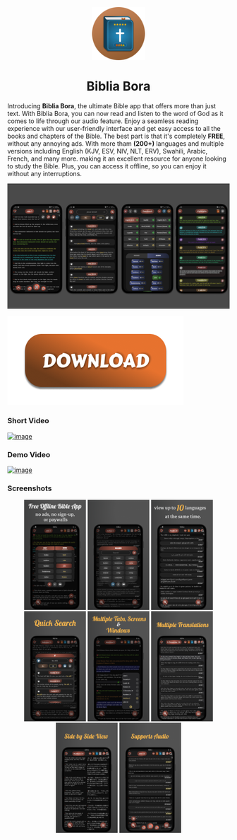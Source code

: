 <p align="center">
	<img src="https://github.com/prayzjomba/bibliabora/blob/main/logo/logo-circle.png" height="120px"/>
	<h1 align="center">Biblia Bora</h1>
</p>

Introducing **Biblia Bora**, the ultimate Bible app that offers more than just text. With Biblia Bora, you can now read and listen to the word of God as it comes to life through our audio feature. Enjoy a seamless reading experience with our user-friendly interface and get easy access to all the books and chapters of the Bible. The best part is that it's completely **FREE**, without any annoying ads. With more tham **(200+)** languages and multiple versions including English (KJV, ESV, NIV, NLT, ERV), Swahili, Arabic, French, and many more. making it an excellent resource for anyone looking to study the Bible. Plus, you can access it offline, so you can enjoy it without any interruptions.

![](https://github.com/prayzjomba/bibliabora/blob/main/screenshots/0.png)

[![name](https://github.com/prayzjomba/bibliabora/blob/main/logo/download.png)](https://github.com/prayzjomba/bibliabora/releases/download/v2.0.1/BibliaBora_v2.0.1.apk)

### Short Video
[![image](https://img.youtube.com/vi/oKyG6YAMGNo/mqdefault.jpg)](https://www.youtube.com/shorts/oKyG6YAMGNo)
### Demo Video
[![image](https://img.youtube.com/vi/xatf1V2Yobo/mqdefault.jpg)](https://www.youtube.com/watch?v=Y9-4aobo9ho)

### Screenshots
<p align="center">
	<img src="https://github.com/prayzjomba/bibliabora/blob/v2.0.1/screenshots/1.png" width="140px"/>
	<img src="https://github.com/prayzjomba/bibliabora/blob/v2.0.1/screenshots/2.png" width="140px"/>
	<img src="https://github.com/prayzjomba/bibliabora/blob/v2.0.1/screenshots/3.png" width="140px"/>
	<img src="https://github.com/prayzjomba/bibliabora/blob/v2.0.1/screenshots/4.png" width="140px"/>
	<img src="https://github.com/prayzjomba/bibliabora/blob/v2.0.1/screenshots/5.png" width="140px"/>
	<img src="https://github.com/prayzjomba/bibliabora/blob/v2.0.1/screenshots/6.png" width="140px"/>
	<img src="https://github.com/prayzjomba/bibliabora/blob/v2.0.1/screenshots/7.png" width="140px"/>
	<img src="https://github.com/prayzjomba/bibliabora/blob/v2.0.1/screenshots/8.png" width="140px"/>
</p>
